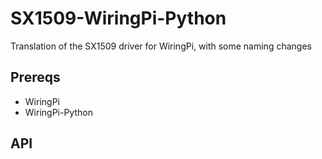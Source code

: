 # SX1509-WiringPi-Python

Translation of the SX1509 driver for WiringPi, with some naming changes

## Prereqs

* WiringPi
* WiringPi-Python

## API
